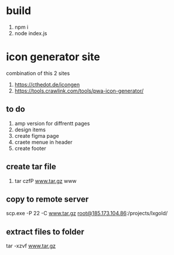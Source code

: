 # build

1. npm i
2. node index.js

# icon generator site

combination of this 2 sites

1. https://cthedot.de/icongen
2. https://tools.crawlink.com/tools/pwa-icon-generator/

## to do

1. amp version for diffrentt pages
2. design items
3. create figma page
4. craete menue in header
5. create footer

## create tar file

1. tar czfP www.tar.gz www

## copy to remote server

scp.exe -P 22 -C www.tar.gz root@185.173.104.86:/projects/lxgold/

## extract files to folder

tar -xzvf www.tar.gz